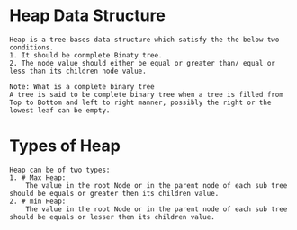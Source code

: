 # Heap Data Structure
	Heap is a tree-bases data structure which satisfy the the below two conditions.
	1. It should be conmplete Binaty tree.
	2. The node value should either be equal or greater than/ equal or less than its children node value.
	
	Note: What is a complete binary tree
	A tree is said to be complete binary tree when a tree is filled from Top to Bottom and left to right manner, possibly the right or the lowest leaf can be empty.
	
# Types of Heap
	Heap can be of two types:
	1. # Max Heap:
		The value in the root Node or in the parent node of each sub tree should be equals or greater then its children value.
	2. # min Heap:
		The value in the root Node or in the parent node of each sub tree should be equals or lesser then its children value.
		
		
